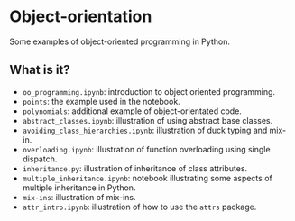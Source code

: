 # Object-orientation

Some examples of object-oriented programming in Python.


## What is it?

  * `oo_programming.ipynb`: introduction to object oriented
    programming.
  * `points`: the example used in the notebook.
  * `polynomials`: additional example of object-orientated code.
  * `abstract_classes.ipynb`: illustration of using abstract base
    classes.
  * `avoiding_class_hierarchies.ipynb`: illustration of duck typing
    and mix-in.
  * `overloading.ipynb`: illustration of function overloading using
    single dispatch.
  * `inheritance.py`: illustration of inheritance of class attributes.
  * `multiple_inheritance.ipynb`: notebook illustrating some aspects
    of multiple inheritance in Python.
  * `mix-ins`: illustration of mix-ins.
  * `attr_intro.ipynb`: illustration of how to use the `attrs` package.
